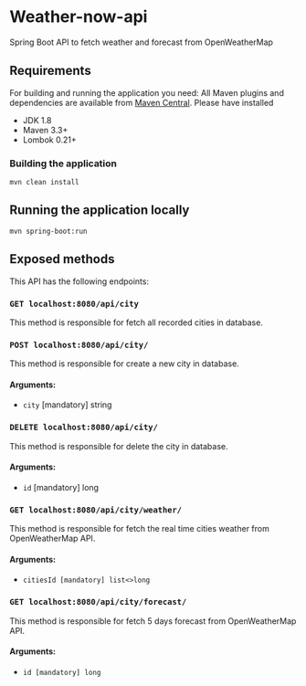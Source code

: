 # Weather-now-api
Spring Boot API to fetch weather and forecast from OpenWeatherMap

## Requirements

For building and running the application you need:
All Maven plugins and dependencies are available from [Maven Central](https://search.maven.org/). Please have installed
* JDK 1.8
* Maven 3.3+
* Lombok 0.21+

### Building the application

```
mvn clean install
```

## Running the application locally

```shell
mvn spring-boot:run
```

## Exposed methods

This API has the following endpoints:

### `GET localhost:8080/api/city`

  This method is responsible for fetch all recorded cities in database.
  
### `POST localhost:8080/api/city/`

  This method is responsible for create a new city in database.

#### Arguments:
  * `city` [mandatory] string

### `DELETE localhost:8080/api/city/`

  This method is responsible for delete the city in database.

#### Arguments:
  * `id` [mandatory] long

### `GET localhost:8080/api/city/weather/`

  This method is responsible for fetch the real time cities weather from OpenWeatherMap API.
  
#### Arguments:
  * `citiesId [mandatory] list<>long`
  
### `GET localhost:8080/api/city/forecast/`

  This method is responsible for fetch 5 days forecast from OpenWeatherMap API.

#### Arguments:
  * `id [mandatory] long`
